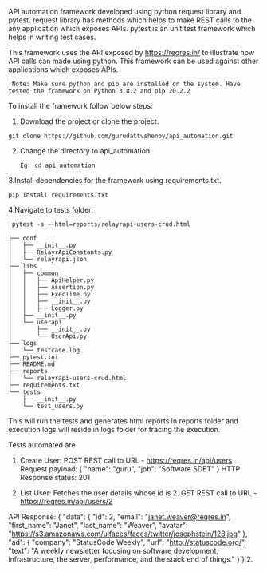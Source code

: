 
API automation framework developed using python request library and pytest.
request library has methods which helps to make REST calls to the any application which exposes APIs.
pytest is an unit test framework which helps in writing test cases.

This framework uses the API exposed by https://reqres.in/  to illustrate how API calls can made using python. This framework can be used against other applications which exposes APIs.

``` Note: Make sure python and pip are installed on the system. Have tested the framework on Python 3.8.2 and pip 20.2.2```  

To install the framework follow below steps:  
 
1. Download the project or clone the project.  

 ```git clone https://github.com/gurudattvshenoy/api_automation.git```
 
2. Change the directory to api_automation.  

   ```Eg: cd api_automation```
   
3.Install dependencies for the framework using requirements.txt.  

  ```pip install requirements.txt```
  
4.Navigate to tests folder:  

 ``` pytest -s --html=reports/relayrapi-users-crud.html```  
 
```
├── conf
│   ├── __init__.py
│   ├── RelayrApiConstants.py
│   └── relayrapi.json
├── libs
│   ├── common
│   │   ├── ApiHelper.py
│   │   ├── Assertion.py
│   │   ├── ExecTime.py
│   │   ├── __init__.py
│   │   ├── Logger.py
│   ├── __init__.py
│   └── userapi
│       ├── __init__.py
│       └── UserApi.py
├── logs
│   └── testcase.log
├── pytest.ini
├── README.md
├── reports
│   └── relayrapi-users-crud.html
├── requirements.txt
└── tests
    ├── __init__.py
    └── test_users.py
```


This will run the tests and generates html reports in reports folder and execution logs will reside in logs folder for tracing the execution.

Tests automated are 
1. Create User:
POST REST call to URL - https://reqres.in/api/users
Request payload:
{
    "name": "guru",
    "job": "Software SDET"
}
HTTP Response status:
201

2. List User:
Fetches the user details whose id is 2.
GET REST call to URL - https://reqres.in/api/users/2

API Response:
{
    "data": {
        "id": 2,
        "email": "janet.weaver@reqres.in",
        "first_name": "Janet",
        "last_name": "Weaver",
        "avatar": "https://s3.amazonaws.com/uifaces/faces/twitter/josephstein/128.jpg"
    },
    "ad": {
        "company": "StatusCode Weekly",
        "url": "http://statuscode.org/",
        "text": "A weekly newsletter focusing on software development, infrastructure, the server, performance, and the stack end of things."
    }
}
2. 
